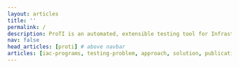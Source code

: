 ```yaml
---
layout: articles
title: ''
permalink: /
description: ProTI is an automated, extensible testing tool for Infrastructure as Code programs.
nav: false
head_articles: [proti] # above navbar
articles: [iac-programs, testing-problem, approach, solution, publications] # below navbar
---
```

